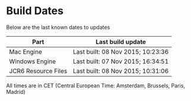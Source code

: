 # Build Dates

Below are the last known dates to updates

Part | Last build update
-----|-----
Mac Engine | Last built: 08 Nov 2015; 10:23:36
Windows Engine | Last built: 07 Nov 2015; 16:34:51
JCR6 Resource Files | Last built: 08 Nov 2015; 10:31:06
All times are in CET (Central European Time: Amsterdam, Brussels, Paris, Madrid)



